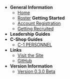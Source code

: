 <!-- docs/_sidebar.md -->

- **General Information**
    - [Home]()
    - [Roster](roster)
    **Getting Started**
    - [Account Registration](register-account)
    - [Getting Recruited](get-recruited)
- **Leadership Guides**
- **C-Shop Guides**
    - [C-1 PERSONNEL](c1/c1-home)
- **Links**
    - [Visit the Site](https://s4.501stlegion-a3.com/)
    - [GitHub](https://github.com/501stLegionA3/FiveOhFirstDataCore)
- **Version Information**
    - [Version 0.3.0 Beta](https://github.com/501stLegionA3/FiveOhFirstDataCore/releases/tag/v0.3.0-beta)